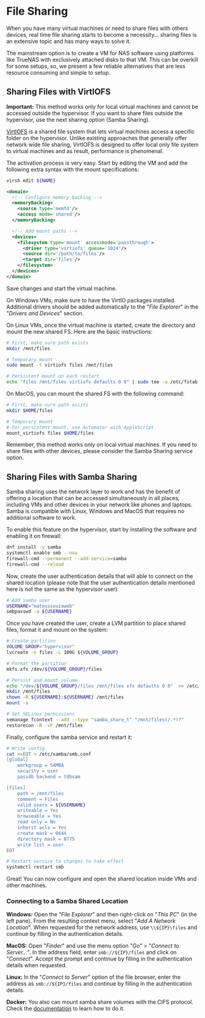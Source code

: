 # File Sharing

When you have many virtual machines or need to share files with others devices, real time file sharing starts to become a necessity... sharing files is an extensive topic and has many ways to solve it.

The mainstream option is to create a VM for NAS software using platforms like TrueNAS with exclusively attached disks to that VM. This can be overkill for some setups, so, we present a few reliable alternatives that are less resource consuming and simple to setup.

## Sharing Files with VirtIOFS

**Important:** This method works only for local virtual machines and cannot be accessed outside the hypervisor. If you want to share files outside the hypervisor, use the next sharing option (Samba Sharing).

[VirtIOFS](https://virtio-fs.gitlab.io/) is a shared file system that lets virtual machines access a specific folder on the hypervisor. Unlike existing approaches that generally offer network wide file sharing, VirtIOFS is designed to offer local only file system to virtual machines and as result, performance is phenomenal.

The activation process is very easy. Start by editing the VM and add the following extra syntax with the mount specifications:

```bash
virsh edit ${NAME}
```

```xml
<domain>
  <!-- Configure memory backing -->
  <memoryBacking>
    <source type='memfd'/>
    <access mode='shared'/>
  </memoryBacking>

  <!-- Add mount paths -->
  <devices>
    <filesystem type='mount' accessmode='passthrough'>
      <driver type='virtiofs' queue='1024'/>
      <source dir='/path/to/files'/>
      <target dir='files'/>
    </filesystem>
  </devices>
</domain>
```

Save changes and start the virtual machine. 

On Windows VMs, make sure to have the VirtIO packages installed. Additional drivers should be added automatically to the "*File Explorer*" in the "*Drivers and Devices*" section.

On Linux VMs, once the virtual machine is started, create the directory and mount the new shared FS. Here are the basic instructions:

```bash
# First, make sure path exists
mkdir /mnt/files

# Temporary mount
sudo mount -t virtiofs files /mnt/files

# Persistent mount on each restart
echo "files /mnt/files virtiofs defaults 0 0" | sudo tee -a /etc/fstab
```

On MacOS, you can mount the shared FS with the following command:

```bash
# First, make sure path exists
mkdir $HOME/files

# Temporary mount
# For persistent mount, use Automator with AppleScript 
mount_virtiofs files $HOME/files
```

Remember, this method works only on local virtual machines. If you need to share files with other devices, please consider the Samba Sharing service option.

## Sharing Files with Samba Sharing

Samba sharing uses the network layer to work and has the benefit of offering a location that can be accessed simultaneously in all places, including VMs and other devices in your network like phones and laptops. Samba is compatible with Linux, Windows and MacOS that requires no additional software to work. 

To enable this feature on the hypervisor, start by installing the software and enabling it on firewall:

```bash
dnf install -y samba
systemctl enable smb --now
firewall-cmd --permanent --add-service=samba
firewall-cmd --reload
```

Now, create the user authentication details that will able to connect on the shared location (please note that the user authentication details mentioned here is not the same as the hypervisor user):

```bash
# Add samba user
USERNAME="mateussouzaweb"
smbpasswd -a ${USERNAME}
```

Once you have created the user, create a LVM partition to place shared files, format it and mount on the system:

```bash
# Create partition
VOLUME_GROUP="hypervisor"
lvcreate -n files -L 100G ${VOLUME_GROUP}

# Format the partition
mkfs.xfs /dev/${VOLUME_GROUP}/files

# Persist and mount volume
echo "/dev/${VOLUME_GROUP}/files /mnt/files xfs defaults 0 0"  >> /etc/fstab
mkdir /mnt/files
chown -R ${USERNAME}:${USERNAME} /mnt/files
mount -a

# Set SELinux permissions
semanage fcontext --add --type "samba_share_t" "/mnt/files(/.*)?"
restorecon -R -vF /mnt/files
```

Finally, configure the samba service and restart it:

```bash
# Write config
cat <<EOT > /etc/samba/smb.conf
[global]
    workgroup = SAMBA
    security = user
    passdb backend = tdbsam

[files]
    path = /mnt/files
    comment = Files
    valid users = ${USERNAME}
    writeable = Yes
    browseable = Yes
    read only = No
    inherit acls = Yes
    create mask = 0644
    directory mask = 0775
    write list = user
EOT

# Restart service to changes to take effect
systemctl restart smb
```

Great! You can now configure and open the shared location inside VMs and other machines.

### Connecting to a Samba Shared Location

**Windows:** Open the "*File Explorer*" and then right-click on "*This PC*" (in the left pane). From the resulting context menu, select "*Add A Network Location*". When requested for the network address, use ``\\${IP}\files`` and continue by filling in the authentication details.

**MacOS:** Open "*Finder*" and use the menu option "*Go*" > "*Connect to Server...*". In the address field, enter ``smb://${IP}/files`` and click on "*Connect*". Accept the prompt and continue by filling in the authentication details when requested.

**Linux:** In the "*Connect to Server*" option of the file browser, enter the address as ``smb://${IP}/files`` and continue by filling in the authentication details.

**Docker:** You also can mount samba share volumes with the CIFS protocol. Check the [documentation](https://docs.docker.com/storage/volumes/#create-cifssamba-volumes) to learn how to do it.
